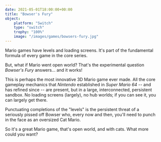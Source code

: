 ```yaml
---
date: 2021-05-01T18:00:00+00:00
title: "Bowser's Fury"
object:
    platform: "Switch"
    type: "switch"
    trophy: "100%"
    image: "/images/games/bowsers-fury.jpg"
---
```


Mario games have levels and loading screens. It's part of the fundamental formula of every game in the core series. 

But, what if Mario went open world? That's the experimental question *Bowser's Fury* answers... and it works!

This is perhaps the most innovative 3D Mario game ever made. All the core gameplay mechanics that *Nintendo* established in *Super Mario 64* -- and has refined since -- are present, but in a large, interconnected, persistent sandbox. No loading screens (largely), no hub worlds; if you can see it, you can largely get there.

Punctuating completions of the "levels" is the persistent threat of a seriously pissed off Bowser who, every now and then, you'll need to punch in the face as an oversized Cat Mario.

So it's a great Mario game, that's open world, and with cats. What more could you want?